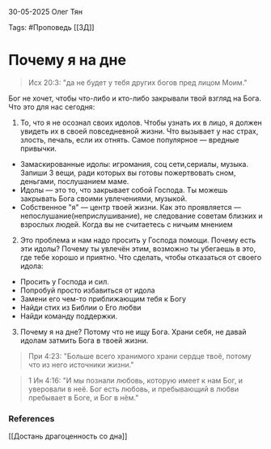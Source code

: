 30-05-2025 
Олег Тян

Tags: #Проповедь
[[3Д]]

# Почему я на дне
> Исх 20:3: "да не будет у тебя других богов пред лицом Моим."

Бог не хочет, чтобы что-либо и кто-либо закрывали твой взгляд на Бога. 
Что это для нас сегодня:
1. То, что я не осознал своих идолов. Чтобы узнать их в лицо, я должен увидеть их в своей повседневной жизни. Что вызывает у нас страх, злость, печаль, если их отнять. Самое популярное — вредные привычки.
- Замаскированные идолы: игромания, соц сети,сериалы, музыка. 
Запиши 3 вещи, ради которых вы готовы пожертвовать сном, деньгами, послушанием маме.
 - Идолы — это то, что закрывает собой Господа. Ты можешь закрывать Бога своими увлечениями, музыкой. 
- Собственное "я" — центр твоей жизни. Как это проявляется — непослушание(неприслушивание), не следование советам близких и взрослых людей. Когда вы не считаетесь с ничьим мнением
2. Это проблема и нам надо просить у Господа помощи. Почему есть эти идолы? Почему ты увлечён этим, возможно ты убегаешь в это, где тебе хорошо и приятно.
Что сделать, чтобы отказаться от своего идола:
- Просить у Господа и сил.
- Попробуй просто избавиться от идола
- Замени его чем-то приближающим тебя к Богу
- Найди стих из Библии о Его любви
- Найди команду поддержки.

3. Почему я на дне? Потому что не ищу Бога. Храни себя, не давай идолам затмить Бога в твоей жизни. 
> При 4:23: "Больше всего хранимого храни сердце твоё, потому что из него источники жизни."

> 1 Ин 4:16: "И мы познали любовь, которую имеет к нам Бог, и уверовали в неё. Бог есть любовь, и пребывающий в любви пребывает в Боге, и Бог в нём."

### References
[[Достань драгоценность со дна]]

